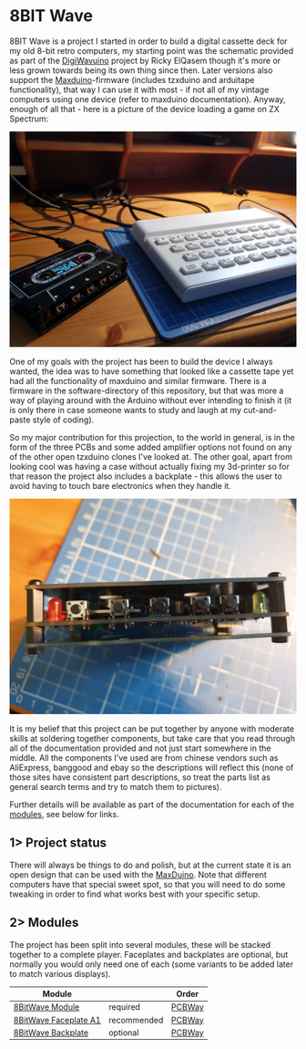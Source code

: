 # 8BIT Wave
8BIT Wave is a project I started in order to build a digital cassette deck for my old 8-bit retro computers, my starting point was the schematic provided as part of the [DigiWavuino](https://github.com/rickyelqasem/DigiWavuino) project by Ricky ElQasem though it's more or less grown towards being its own thing since then. Later versions also support the [Maxduino](https://github.com/rcmolina/MaxDuino_v1.66)-firmware (includes tzxduino and arduitape functionality), that way I can use it with most - if not all of my vintage computers using one device (refer to maxduino documentation). Anyway, enough of all that - here is a picture of the device loading a game on ZX Spectrum:

![8Bit Wave](https://github.com/tebl/8BIT-Wave/raw/master/gallery/2020-06-22%2022.42.22.jpg)

One of my goals with the project has been to build the device I always wanted, the idea was to have something that looked like a cassette tape yet had all the functionality of maxduino and similar firmware. There is a firmware in the software-directory of this repository, but that was more a way of playing around with the Arduino without ever intending to finish it (it is only there in case someone wants to study and laugh at my cut-and-paste style of coding).

So my major contribution for this projection, to the world in general, is in the form of the three PCBs and some added amplifier options not found on any of the other open tzxduino clones I've looked at. The other goal, apart from looking cool was having a case without actually fixing my 3d-printer so for that reason the project also includes a backplate - this allows the user to avoid having to touch bare electronics when they handle it.

![Module stacking](https://github.com/tebl/8BIT-Wave/raw/master/gallery/2020-06-16%2018.38.42.jpg)

It is my belief that this project can be put together by anyone with moderate skills at soldering together components, but take care that you read through all of the documentation provided and not just start somewhere in the middle. All the components I've used are from chinese vendors such as AliExpress, banggood and ebay so the descriptions will reflect this (none of those sites have consistent part descriptions, so treat the parts list as general search terms and try to match them to pictures).

Further details will be available as part of the documentation for each of the [modules](#2-modules), see below for links.

## 1> Project status
There will always be things to do and polish, but at the current state it is an open design that can be used with the [MaxDuino](https://github.com/rcmolina/MaxDuino_v1.54). Note that different computers have that special sweet spot, so that you will need to do some tweaking in order to find what works best with your specific setup. 

## 2> Modules
The project has been split into several modules, these will be stacked together to a complete player. Faceplates and backplates are optional, but normally you would only need one of each (some variants to be added later to match various displays).

| Module    |  | Order |
| --------- | ---------- | ----- |
| [8BitWave Module](https://github.com/tebl/8BIT-Wave/tree/master/8bitWave%20Module) | required | [PCBWay]() |
| [8BitWave Faceplate A1](https://github.com/tebl/8BIT-Wave/tree/master/8bitWave%20Faceplate%20A1) | recommended | [PCBWay]() |
| [8BitWave Backplate](https://github.com/tebl/8BIT-Wave/tree/master/8bitWave%20Backplate) | optional | [PCBWay]() |